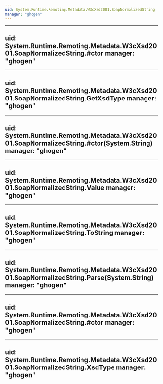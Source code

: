 ```yaml
---
uid: System.Runtime.Remoting.Metadata.W3cXsd2001.SoapNormalizedString
manager: "ghogen"
---
```


---
uid: System.Runtime.Remoting.Metadata.W3cXsd2001.SoapNormalizedString.#ctor
manager: "ghogen"
---

---
uid: System.Runtime.Remoting.Metadata.W3cXsd2001.SoapNormalizedString.GetXsdType
manager: "ghogen"
---

---
uid: System.Runtime.Remoting.Metadata.W3cXsd2001.SoapNormalizedString.#ctor(System.String)
manager: "ghogen"
---

---
uid: System.Runtime.Remoting.Metadata.W3cXsd2001.SoapNormalizedString.Value
manager: "ghogen"
---

---
uid: System.Runtime.Remoting.Metadata.W3cXsd2001.SoapNormalizedString.ToString
manager: "ghogen"
---

---
uid: System.Runtime.Remoting.Metadata.W3cXsd2001.SoapNormalizedString.Parse(System.String)
manager: "ghogen"
---

---
uid: System.Runtime.Remoting.Metadata.W3cXsd2001.SoapNormalizedString.#ctor
manager: "ghogen"
---

---
uid: System.Runtime.Remoting.Metadata.W3cXsd2001.SoapNormalizedString.XsdType
manager: "ghogen"
---
